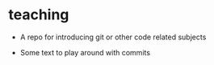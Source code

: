 # teaching

- A repo for introducing  git or other code related subjects

- Some text to play around with commits
